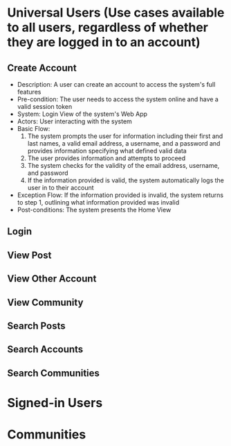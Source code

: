 # Universal Users (Use cases available to all users, regardless of whether they are logged in to an account)
## Create Account
- Description: A user can create an account to access the system's full features
- Pre-condition: The user needs to access the system online and have a valid session token
- System: Login View of the system's Web App
- Actors: User interacting with the system
- Basic Flow:
  1. The system prompts the user for information including their first and last names, a valid email address, a username, and a password and provides information specifying what defined valid data
  2. The user provides information and attempts to proceed
  3. The system checks for the validity of the email address, username, and password
  4. If the information provided is valid, the system automatically logs the user in to their account
- Exception Flow: If the information provided is invalid, the system returns to step 1, outlining what information provided was invalid
- Post-conditions: The system presents the Home View
## Login
## View Post
## View Other Account
## View Community
## Search Posts
## Search Accounts
## Search Communities
# Signed-in Users

# Communities

